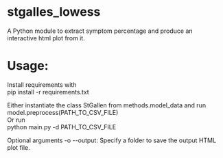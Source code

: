 # stgalles_lowess
A Python module to extract symptom percentage and produce an interactive html plot from it.

# Usage:
Install requirements with <br> pip install -r requirements.txt <br>

Either instantiate the class StGallen from methods.model_data and run model.preprocess(PATH_TO_CSV_FILE) <br>
Or run <br>
python main.py -d PATH_TO_CSV_FILE


Optional arguments
-o --output: Specify a folder to save the output HTML plot file.
